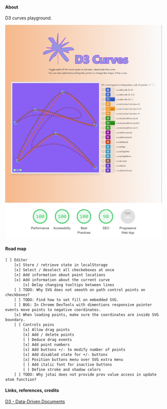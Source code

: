 #### About

D3 curves playground.

![](src/assets/previews/2021-08-18_3-57-11.png)
![](src/assets/previews/../acc-score-2021-08-18_23-45-47.png)

#### Road map

    [ ] Editor
        [x] Store / retrieve state in localStorage
        [x] Select / deselect all checkeboxes at once
        [x] Add information about point locations
        [x] Add information about the current curve
            [x] Delay changing tooltips between lines
        [ ] TODO: Why SVG does not smooth on path control points on checkboxes?
        [ ] TODO: Find how to set fill on embedded SVG.
        [ ] BUG: In Chrome DevTools with dimentions responsive pointer events move points to negative coordinates.
        [x] When loading points, make sure the coordinates are inside SVG boundary.
        [ ] Controls poins
            [x] Allow drag points
            [x] Add / delete points
            [ ] Deduce drag events
            [x] Add point numbers
            [x] Add buttons +/- to modify number of points
            [x] Add disabled state for +/- buttons
            [x] Position buttons menu over SVG extra menu
            [ ] Add italic font for inactive buttons
            [ ] Define stroke and shadow colors
        [ ] TODO: Why jotai does not provide prev value access in update atom function?

#### Links, references, credits

[D3 - Data-Driven Documents](https://github.com/d3/d3/wiki)
